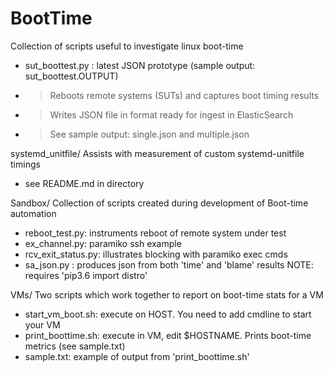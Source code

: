 # BootTime
Collection of scripts useful to investigate linux boot-time
* sut_boottest.py : latest JSON prototype (sample output: sut_boottest.OUTPUT)
* > Reboots remote systems (SUTs) and captures boot timing results
* > Writes JSON file in format ready for ingest in ElasticSearch
* > See sample output: single.json and multiple.json

systemd_unitfile/
Assists with measurement of custom systemd-unitfile timings
* see README.md in directory

Sandbox/
Collection of scripts created during development of Boot-time automation
* reboot_test.py: instruments reboot of remote system under test
* ex_channel.py: paramiko ssh example
* rcv_exit_status.py: illustrates blocking with paramiko exec cmds
* sa_json.py : produces json from both 'time' and 'blame' results
NOTE: requires 'pip3.6 import distro'

VMs/
Two scripts which work together to report on boot-time stats for a VM
* start_vm_boot.sh: execute on HOST. You need to add cmdline to start your VM
* print_boottime.sh: execute in VM, edit $HOSTNAME. Prints boot-time metrics (see sample.txt)
* sample.txt: example of output from 'print_boottime.sh'

